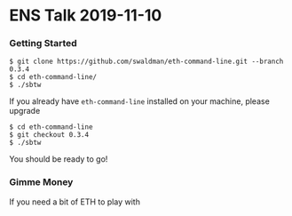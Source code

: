 # ENS Talk 2019-11-10

### Getting Started

```
$ git clone https://github.com/swaldman/eth-command-line.git --branch 0.3.4
$ cd eth-command-line/
$ ./sbtw
```

If you already have `eth-command-line` installed on your machine, please upgrade

```
$ cd eth-command-line
$ git checkout 0.3.4
$ ./sbtw
```

You should be ready to go!

### Gimme Money

If you need a bit of ETH to play with
